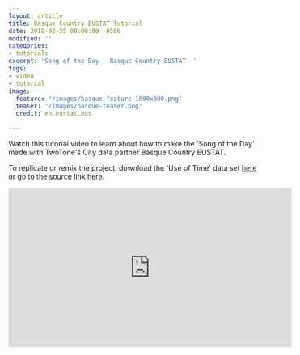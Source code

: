 ```yaml
---
layout: article
title: Basque Country EUSTAT Tutorial
date: 2019-02-25 08:00:00 -0500
modified: ''
categories:
- tutorials
excerpt: 'Song of the Day - Basque Country EUSTAT  '
tags:
- video
- tutorial
image:
  feature: "/images/basque-feature-1600x800.png"
  teaser: "/images/basque-teaser.png"
  credit: en.eustat.eus

---
```

Watch this tutorial video to learn about how to make the 'Song of the Day' made with TwoTone's City data partner Basque Country EUSTAT.

To replicate or remix the project, download the 'Use of Time' data set [here](https://drive.google.com/open?id=1iKZqutJcmyz1QkxC1gOzyqY9t7K6elb4 "Use of Time data set ") or go to the source link [here](http://en.eustat.eus/elementos/ele0000400/Average_social_time_per_participant_and_rate_type_of_physiological_need_day_of_the_week_and_province_hhmm/tbl0000453_i.html "Basque Country EUSTAT 'Use of Time'").

<iframe width="560" height="315" src="https://www.youtube.com/embed/2dQMSMRWwJI" frameborder="0" allow="accelerometer; autoplay; encrypted-media; gyroscope; picture-in-picture" allowfullscreen></iframe>